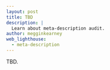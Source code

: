 ```yaml
---
layout: post
title: TBD
description: |
  Learn about meta-description audit.
author: megginkearney
web_lighthouse:
  - meta-description
---
```


TBD.